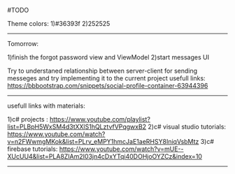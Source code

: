 ﻿#TODO

Theme colors:
1)#36393f
2)252525


--------------------------------------------------------------------------------------------------------------------------------
Tomorrow:


1)finish the forgot password view and ViewModel
2)start messages UI 

Try to understaned relationship between server-client for sending messeges and try implementing it to the current project
usefull links:
https://bbbootstrap.com/snippets/social-profile-container-63944396







--------------------------------------------------------------------------------------------------------------------------------

usefull links with materials:

1)c# projects : https://www.youtube.com/playlist?list=PLBpH5WxSM4d3tXXlS1hQLztvfVPqgwxB2
2)c# visual studio tutorials: https://www.youtube.com/watch?v=n2FWwmgMKok&list=PLrv_eMPY1hmcJaE1aeRHSY8IniqVsbMtz
3)c# firebase tutorials: https://www.youtube.com/watch?v=mUE--XUcUU4&list=PLA8ZIAm2I03jn4cDxYTqi40DOHjoOYZCz&index=10

--------------------------------------------------------------------------------------------------------------------------------